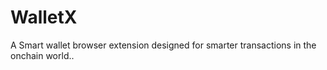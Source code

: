 # WalletX

A Smart wallet browser extension designed for smarter transactions in the onchain world..
